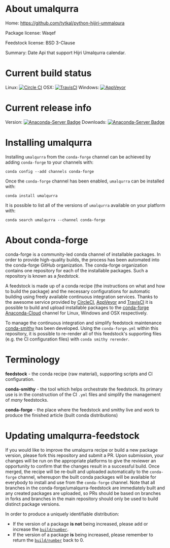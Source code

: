 About umalqurra
===============

Home: https://github.com/tytkal/python-hijiri-ummalqura

Package license: Waqef

Feedstock license: BSD 3-Clause

Summary: Date Api that support Hijri Umalqurra calendar.



Current build status
====================

Linux: [![Circle CI](https://circleci.com/gh/conda-forge/umalqurra-feedstock.svg?style=shield)](https://circleci.com/gh/conda-forge/umalqurra-feedstock)
OSX: [![TravisCI](https://travis-ci.org/conda-forge/umalqurra-feedstock.svg?branch=master)](https://travis-ci.org/conda-forge/umalqurra-feedstock)
Windows: [![AppVeyor](https://ci.appveyor.com/api/projects/status/github/conda-forge/umalqurra-feedstock?svg=True)](https://ci.appveyor.com/project/conda-forge/umalqurra-feedstock/branch/master)

Current release info
====================
Version: [![Anaconda-Server Badge](https://anaconda.org/conda-forge/umalqurra/badges/version.svg)](https://anaconda.org/conda-forge/umalqurra)
Downloads: [![Anaconda-Server Badge](https://anaconda.org/conda-forge/umalqurra/badges/downloads.svg)](https://anaconda.org/conda-forge/umalqurra)

Installing umalqurra
====================

Installing `umalqurra` from the `conda-forge` channel can be achieved by adding `conda-forge` to your channels with:

```
conda config --add channels conda-forge
```

Once the `conda-forge` channel has been enabled, `umalqurra` can be installed with:

```
conda install umalqurra
```

It is possible to list all of the versions of `umalqurra` available on your platform with:

```
conda search umalqurra --channel conda-forge
```


About conda-forge
=================

conda-forge is a community-led conda channel of installable packages.
In order to provide high-quality builds, the process has been automated into the
conda-forge GitHub organization. The conda-forge organization contains one repository
for each of the installable packages. Such a repository is known as a *feedstock*.

A feedstock is made up of a conda recipe (the instructions on what and how to build
the package) and the necessary configurations for automatic building using freely
available continuous integration services. Thanks to the awesome service provided by
[CircleCI](https://circleci.com/), [AppVeyor](http://www.appveyor.com/)
and [TravisCI](https://travis-ci.org/) it is possible to build and upload installable
packages to the [conda-forge](https://anaconda.org/conda-forge)
[Anaconda-Cloud](http://docs.anaconda.org/) channel for Linux, Windows and OSX respectively.

To manage the continuous integration and simplify feedstock maintenance
[conda-smithy](http://github.com/conda-forge/conda-smithy) has been developed.
Using the ``conda-forge.yml`` within this repository, it is possible to re-render all of
this feedstock's supporting files (e.g. the CI configuration files) with ``conda smithy rerender``.


Terminology
===========

**feedstock** - the conda recipe (raw material), supporting scripts and CI configuration.

**conda-smithy** - the tool which helps orchestrate the feedstock.
                   Its primary use is in the construction of the CI ``.yml`` files
                   and simplify the management of *many* feedstocks.

**conda-forge** - the place where the feedstock and smithy live and work to
                  produce the finished article (built conda distributions)


Updating umalqurra-feedstock
============================

If you would like to improve the umalqurra recipe or build a new
package version, please fork this repository and submit a PR. Upon submission,
your changes will be run on the appropriate platforms to give the reviewer an
opportunity to confirm that the changes result in a successful build. Once
merged, the recipe will be re-built and uploaded automatically to the
`conda-forge` channel, whereupon the built conda packages will be available for
everybody to install and use from the `conda-forge` channel.
Note that all branches in the conda-forge/umalqurra-feedstock are
immediately built and any created packages are uploaded, so PRs should be based
on branches in forks and branches in the main repository should only be used to
build distinct package versions.

In order to produce a uniquely identifiable distribution:
 * If the version of a package **is not** being increased, please add or increase
   the [``build/number``](http://conda.pydata.org/docs/building/meta-yaml.html#build-number-and-string).
 * If the version of a package **is** being increased, please remember to return
   the [``build/number``](http://conda.pydata.org/docs/building/meta-yaml.html#build-number-and-string)
   back to 0.
